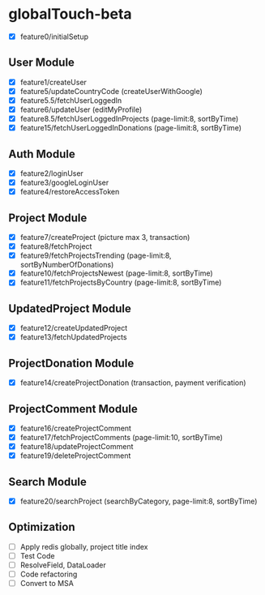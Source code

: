 # globalTouch-beta

- [x] feature0/initialSetup

## User Module

- [x] feature1/createUser
- [x] feature5/updateCountryCode (createUserWithGoogle)
- [x] feature5.5/fetchUserLoggedIn
- [x] feature6/updateUser (editMyProfile)
- [x] feature8.5/fetchUserLoggedInProjects (page-limit:8, sortByTime)
- [x] feature15/fetchUserLoggedInDonations (page-limit:8, sortByTime)

## Auth Module

- [x] feature2/loginUser
- [x] feature3/googleLoginUser
- [x] feature4/restoreAccessToken

## Project Module

- [x] feature7/createProject (picture max 3, transaction)
- [x] feature8/fetchProject
- [x] feature9/fetchProjectsTrending (page-limit:8, sortByNumberOfDonations)
- [x] feature10/fetchProjectsNewest (page-limit:8, sortByTime)
- [x] feature11/fetchProjectsByCountry (page-limit:8, sortByTime)

## UpdatedProject Module

- [x] feature12/createUpdatedProject
- [x] feature13/fetchUpdatedProjects

## ProjectDonation Module

- [x] feature14/createProjectDonation (transaction, payment verification)

## ProjectComment Module

- [x] feature16/createProjectComment
- [x] feature17/fetchProjectComments (page-limit:10, sortByTime)
- [x] feature18/updateProjectComment
- [x] feature19/deleteProjectComment

## Search Module

- [x] feature20/searchProject (searchByCategory, page-limit:8, sortByTime)

## Optimization

- [ ] Apply redis globally, project title index
- [ ] Test Code
- [ ] ResolveField, DataLoader
- [ ] Code refactoring
- [ ] Convert to MSA
